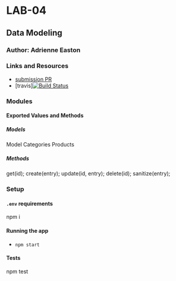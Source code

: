# LAB-04

## Data Modeling

### Author: Adrienne Easton

### Links and Resources
* [submission PR](https://github.com/adrienneeaston/Lab-04/pull/1)
* [travis][![Build Status](https://travis-ci.com/adrienneeaston/Lab-04.svg?branch=master)](https://travis-ci.com/adrienneeaston/Lab-04)

### Modules

#### Exported Values and Methods

##### Models

Model
Categories
Products

##### Methods

get(id);
create(entry);
update(id, entry);
delete(id);
sanitize(entry);

### Setup
#### `.env` requirements
npm i

#### Running the app
* `npm start`
  
#### Tests
npm test
